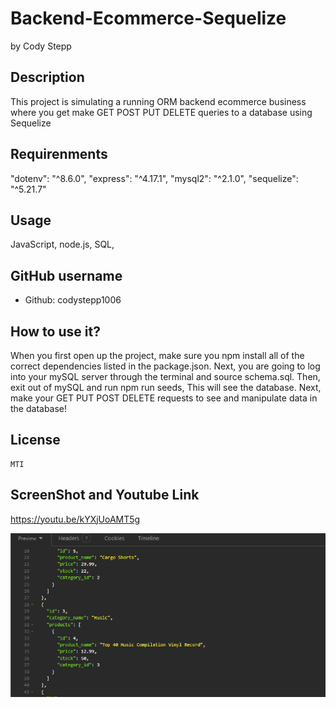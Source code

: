 # Backend-Ecommerce-Sequelize

 by Cody Stepp

  
  
  ## Description
  This project is simulating a running ORM backend ecommerce business where you get make GET POST PUT DELETE queries to a database using Sequelize
  ## Requirenments
  "dotenv": "^8.6.0",  "express": "^4.17.1", "mysql2": "^2.1.0", "sequelize": "^5.21.7"
  ## Usage
  JavaScript, node.js, SQL, 
  ## GitHub username
  * Github: codystepp1006
  ## How to use it?
   When you first open up the project, make sure you npm install all of the correct dependencies listed in the package.json. Next, you are going to log into your mySQL server through the terminal and source schema.sql. Then, exit out of mySQL and run npm run seeds, This will see the database. Next, make your GET PUT POST DELETE requests to see and manipulate data in the database!
  ## License
    MTI

  ## ScreenShot and Youtube Link

  https://youtu.be/kYXjUoAMT5g

  ![alt text](<Develop/Screenshot 2024-03-04 172214.png>)